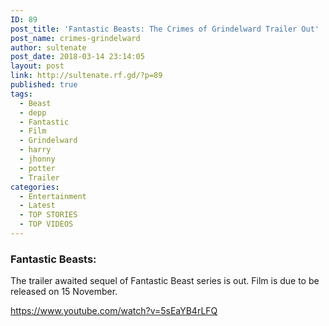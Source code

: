 ```yaml
---
ID: 89
post_title: 'Fantastic Beasts: The Crimes of Grindelward Trailer Out'
post_name: crimes-grindelward
author: sultenate
post_date: 2018-03-14 23:14:05
layout: post
link: http://sultenate.rf.gd/?p=89
published: true
tags:
  - Beast
  - depp
  - Fantastic
  - Film
  - Grindelward
  - harry
  - jhonny
  - potter
  - Trailer
categories:
  - Entertainment
  - Latest
  - TOP STORIES
  - TOP VIDEOS
---
```

<h3>Fantastic Beasts:</h3>
The trailer awaited sequel of Fantastic Beast series is out. Film is due to be released on 15 November.

https://www.youtube.com/watch?v=5sEaYB4rLFQ

&nbsp;

&nbsp;
